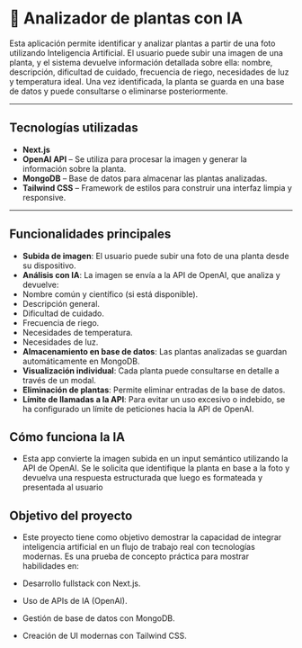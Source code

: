 # 🌿 Analizador de plantas con IA

Esta aplicación permite identificar y analizar plantas a partir de una foto utilizando Inteligencia Artificial. El usuario puede subir una imagen de una planta, y el sistema devuelve información detallada sobre ella: nombre, descripción, dificultad de cuidado, frecuencia de riego, necesidades de luz y temperatura ideal. Una vez identificada, la planta se guarda en una base de datos y puede consultarse o eliminarse posteriormente.

---

## Tecnologías utilizadas

- **Next.js**
- **OpenAI API** – Se utiliza para procesar la imagen y generar la información sobre la planta.
- **MongoDB** – Base de datos para almacenar las plantas analizadas.
- **Tailwind CSS** – Framework de estilos para construir una interfaz limpia y responsive.

---

## Funcionalidades principales

- **Subida de imagen**: El usuario puede subir una foto de una planta desde su dispositivo.
- **Análisis con IA**: La imagen se envía a la API de OpenAI, que analiza y devuelve:
- Nombre común y científico (si está disponible).
- Descripción general.
- Dificultad de cuidado.
- Frecuencia de riego.
- Necesidades de temperatura.
- Necesidades de luz.
- **Almacenamiento en base de datos**: Las plantas analizadas se guardan automáticamente en MongoDB.
- **Visualización individual**: Cada planta puede consultarse en detalle a través de un modal.
- **Eliminación de plantas**: Permite eliminar entradas de la base de datos.
- **Límite de llamadas a la API**: Para evitar un uso excesivo o indebido, se ha configurado un límite de peticiones hacia la API de OpenAI.

## Cómo funciona la IA

- Esta app convierte la imagen subida en un input semántico utilizando la API de OpenAI. Se le solicita que identifique la planta en base a la foto y devuelva una respuesta estructurada que luego es formateada y presentada al usuario

## Objetivo del proyecto

- Este proyecto tiene como objetivo demostrar la capacidad de integrar inteligencia artificial en un flujo de trabajo real con tecnologías modernas. Es una prueba de concepto práctica para mostrar habilidades en:

- Desarrollo fullstack con Next.js.
- Uso de APIs de IA (OpenAI).
- Gestión de base de datos con MongoDB.
- Creación de UI modernas con Tailwind CSS.
